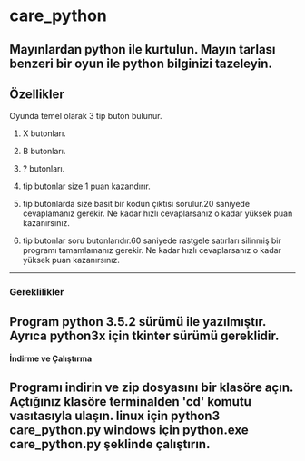 # care_python
Mayınlardan python ile kurtulun.
Mayın tarlası benzeri bir oyun ile python bilginizi tazeleyin.
--------------------------------------------------------------
## Özellikler
Oyunda temel olarak 3 tip buton bulunur.
1. X butonları.
2. B butonları.
3. ? butonları.

1. tip butonlar size 1 puan kazandırır.

2. tip butonlarda size basit bir kodun
çıktısı sorulur.20 saniyede cevaplamanız gerekir.
Ne kadar hızlı cevaplarsanız o kadar yüksek puan kazanırsınız.

3. tip butonlar soru butonlarıdır.60 saniyede rastgele
satırları silinmiş bir programı tamamlamanız gerekir.
Ne kadar hızlı cevaplarsanız o kadar yüksek puan kazanırsınız.
---------------------------------------------------------------
### Gereklilikler
Program python 3.5.2 sürümü ile yazılmıştır.
Ayrıca python3x için tkinter sürümü gereklidir.
---------------------------------------------------------------
#### İndirme ve Çalıştırma
Programı indirin ve zip dosyasını bir klasöre açın.
Açtığınız klasöre terminalden 'cd' komutu vasıtasıyla ulaşın.
linux için python3 care_python.py
windows için python.exe care_python.py şeklinde çalıştırın.
---------------------------------------------------------------




